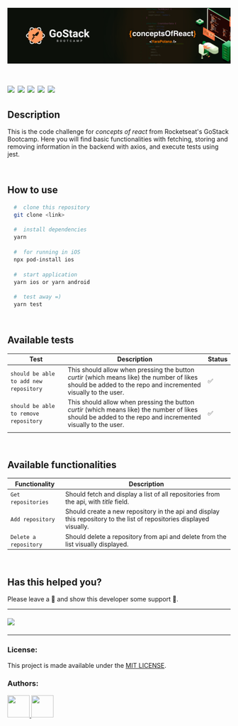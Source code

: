 <p align="center">
  <img align="center" src="https://github.com/yarapolana/bootcamp-gostack/blob/master/assets/exports/github-challenge-cover_2.png" style="max-width:100%;" />
</p>

<h1 align="center>Challenge 03: Concepts of ReactJS</h1>

<p align="center">
  <img src="https://img.shields.io/badge/react-gray.svg" >
  <img src="https://img.shields.io/badge/axios-gray.svg" >
  <img src="https://img.shields.io/badge/jest-gray.svg" >
  <img src="https://img.shields.io/github/license/yarapolana/concepts-of-react" >
  <a href="https://yarapolana.com">
   <img src="https://img.shields.io/badge/createdby-yarapolana-red.svg" >
  </a>
</p>

## Description

<p>This is the code challenge for <i>concepts of react</i> from Rocketseat's GoStack Bootcamp. Here you will find basic functionalities with fetching, storing and removing information in the backend with axios, and execute tests using jest.</p>

<br />

## How to use

```bash
  #  clone this repository
  git clone <link>

  #  install dependencies
  yarn

  #  for running in iOS
  npx pod-install ios

  #  start application
  yarn ios or yarn android

  #  test away =)
  yarn test
```

<br/>

<h2>Available tests</h2>

| Test                                   | Description                                                                                                                                                  | Status |
| -------------------------------------- | ------------------------------------------------------------------------------------------------------------------------------------------------------------ | ------ |
| `should be able to add new repository` | This should allow when pressing the button _curtir_ (which means like) the number of likes should be added to the repo and incremented visually to the user. | ✅     |
| `should be able to remove repository`  | This should allow when pressing the button _curtir_ (which means like) the number of likes should be added to the repo and incremented visually to the user. | ✅     |
|                                        |                                                                                                                                                              |        |

<br/>

<h2>Available functionalities</h2>

| Functionality         | Description                                                                                                           |
| --------------------- | --------------------------------------------------------------------------------------------------------------------- |
| `Get repositories`    | Should fetch and display a list of all repositories from the api, with _title_ field.                                 |
| `Add repository`      | Should create a new repository in the api and display this repository to the list of repositories displayed visually. |
| `Delete a repository` | Should delete a repository from api and delete from the list visually displayed.                                      |

<br />
<h2>Has this helped you?</h2>
<p>Please leave a 🌟 and show this developer some support 🥳.</p>

---

<h4> <a href="https://yarapolana.com"><img src="https://img.shields.io/badge/hire me-red.svg" ></a></h4>

---

### License:

This project is made available under the [MIT LICENSE](LICENSE.md).

### Authors:

<p>
  <a href="https://github.com/yarapolana">
    <img src="https://avatars0.githubusercontent.com/u/19730118?s=460&v=4" width="50" height="50">
  </a>
  <a href="https://dotcode.is">
    <img src="https://dotcode.is/images/logo_dark.svg" width="50" height="50">
  </a>
</p>
